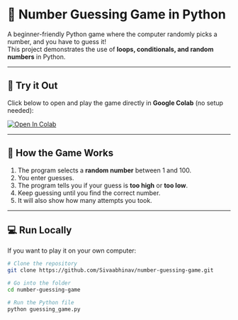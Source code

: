 # 🎲 Number Guessing Game in Python

A beginner-friendly Python game where the computer randomly picks a number, and you have to guess it!  
This project demonstrates the use of **loops, conditionals, and random numbers** in Python.

---

## 🚀 Try it Out
Click below to open and play the game directly in **Google Colab** (no setup needed):

[![Open In Colab](https://colab.research.google.com/assets/colab-badge.svg)](https://colab.research.google.com/github/Sivaabhinav/number-guessing-game/blob/main/guessing_game.ipynb)

---

## 📝 How the Game Works
1. The program selects a **random number** between 1 and 100.  
2. You enter guesses.  
3. The program tells you if your guess is **too high** or **too low**.  
4. Keep guessing until you find the correct number.  
5. It will also show how many attempts you took.

---

## 💻 Run Locally
If you want to play it on your own computer:

```bash
# Clone the repository
git clone https://github.com/Sivaabhinav/number-guessing-game.git

# Go into the folder
cd number-guessing-game

# Run the Python file
python guessing_game.py
